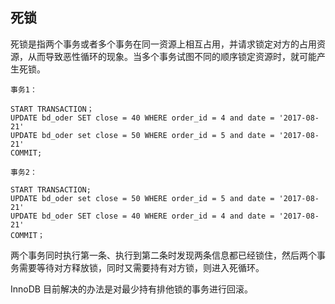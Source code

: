 ## 死锁

死锁是指两个事务或者多个事务在同一资源上相互占用，并请求锁定对方的占用资源，从而导致恶性循环的现象。当多个事务试图不同的顺序锁定资源时，就可能产生死锁。

```
事务1：

START TRANSACTION；
UPDATE bd_oder SET close = 40 WHERE order_id = 4 and date = '2017-08-21'
UPDATE bd_oder set close = 50 WHERE order_id = 5 and date = '2017-08-21'
COMMIT;

事务2：

START TRANSACTION;
UPDATE bd_oder set close = 50 WHERE order_id = 5 and date = '2017-08-21'
UPDATE bd_oder SET close = 40 WHERE order_id = 4 and date = '2017-08-21'
COMMIT；
```

两个事务同时执行第一条、执行到第二条时发现两条信息都已经锁住，然后两个事务需要等待对方释放锁，同时又需要持有对方锁，则进入死循环。



InnoDB 目前解决的办法是对最少持有排他锁的事务进行回滚。

